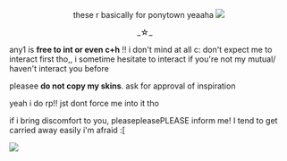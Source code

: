 ︎ ︎︎ ︎︎ ︎︎ ︎︎ ︎︎ ︎︎ ︎︎ ︎︎ ︎︎ ︎︎ ︎︎ ︎︎ ︎︎ ︎︎ ︎︎ ︎︎ ︎︎ ︎︎ ︎︎︎ ︎︎ ︎︎ ︎︎ ︎︎ ︎︎︎ ︎︎ ︎︎ ︎︎ ︎︎ ︎︎these r basically for ponytown yeaaha ![](https://64.media.tumblr.com/cf1b0e9f34b0f91f782a424cafe068ae/52c177bb3e2d96df-36/s75x75_c1/86318158cf25356f9031449c706026e426cbd55b.gifv)

︎ ︎︎ ︎︎ ︎︎ ︎︎ ︎︎ ︎︎ ︎︎ ︎︎ ︎︎︎ ︎︎ ︎︎ ︎︎ ︎︎ ︎︎ ︎︎ ︎︎ ︎︎ ︎︎ ︎︎ ︎︎ ︎︎ ︎︎ ︎︎ ︎︎ ︎︎ ︎︎ ︎︎ ︎︎︎ ︎︎ ︎︎ ︎︎ ︎︎ ︎︎︎ ︎︎ ︎︎ ︎︎ ︎︎ ︎︎ ︎︎ ︎︎ ︎︎ ︎︎ ︎︎ ︎︎ ︎︎ ︎︎ ︎︎ ︎︎︎ ︎︎ ︎︎ ︎︎ ︎︎ ︎︎︎ ︎︎ ︎︎ ︎︎ ︎︎ ︎︎_☆_

any1 is **free to int or even c+h** !! i don't mind at all c: don't expect me to interact first tho,, i sometime hesitate to interact if you're not my mutual/ haven't interact you before

pleasee **do not copy my skins**. ask for approval of inspiration 

yeah i do rp!! jst dont force me into it tho

if i bring discomfort to you, pleasepleasePLEASE inform me! I tend to get carried away easily i'm afraid :[


![](https://yt3.ggpht.com/MV2hxB7QZrzJJqzDUEEiOoS2Ibq0yIgmJE87rGXLCCFGoY-vaVNGcecbjB9eE8KNebzTMKHV_M_3Dw=s640-c-fcrop64=1,00000000ffffffff-rw-nd-v1)
